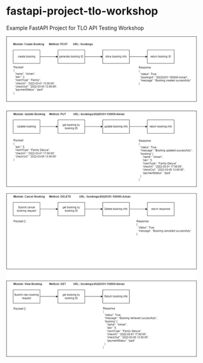 # fastapi-project-tlo-workshop
Example FastAPI Project for TLO API Testing Workshop

<img src="images/workshop.png">

